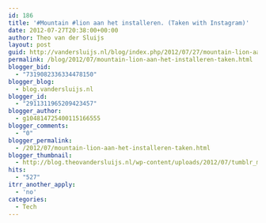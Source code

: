 ```yaml
---
id: 186
title: '#Mountain #lion aan het installeren. (Taken with Instagram)'
date: 2012-07-27T20:38:00+00:00
author: Theo van der Sluijs
layout: post
guid: http://vandersluijs.nl/blog/index.php/2012/07/27/mountain-lion-aan-het-installeren-taken/
permalink: /blog/2012/07/mountain-lion-aan-het-installeren-taken.html
blogger_bid:
  - "7319082336334478150"
blogger_blog:
  - blog.vandersluijs.nl
blogger_id:
  - "2911311965209423457"
blogger_author:
  - g104814725400115166555
blogger_comments:
  - "0"
blogger_permalink:
  - /2012/07/mountain-lion-aan-het-installeren-taken.html
blogger_thumbnail:
  - http://blog.theovandersluijs.nl/wp-content/uploads/2012/07/tumblr_m7tybjRuLB1rpqrb1o1_1280-300x300.jpg
hits:
  - "527"
itrr_another_apply:
  - 'no'
categories:
  - Tech
---
```

<div>
  <img src=https://vandersluijs.resultants-e.nl/2012/07/tumblr_m7tybjRuLB1rpqrb1o1_1280-300x300.jpg" alt="" />
</div>